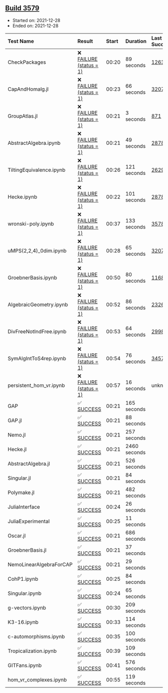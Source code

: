 ## [Build 3579](https://oscarci.mathematik.uni-kl.de/job/oscar-stable/3579/)

* Started on: 2021-12-28
* Ended on: 2021-12-28

| Test Name    | Result | Start | Duration | Last Success | First Failure |
|:-------------|:-------|:------|:---------|:-------------|:--------------|
| CheckPackages | ❌ [FAILURE (status = 1)](https://oscarci.mathematik.uni-kl.de/job/oscar-stable/3579/artifact/logs/build-3579/CheckPackages.log) | 00:20 | 89 seconds | [1263](https://oscarci.mathematik.uni-kl.de/job/oscar-stable/1263/) | [1264](https://oscarci.mathematik.uni-kl.de/job/oscar-stable/1264/) |
| CapAndHomalg.jl | ❌ [FAILURE (status = 1)](https://oscarci.mathematik.uni-kl.de/job/oscar-stable/3579/artifact/logs/build-3579/CapAndHomalg.jl.log) | 00:23 | 66 seconds | [3207](https://oscarci.mathematik.uni-kl.de/job/oscar-stable/3207/) | [3208](https://oscarci.mathematik.uni-kl.de/job/oscar-stable/3208/) |
| GroupAtlas.jl | ❌ [FAILURE (status = 1)](https://oscarci.mathematik.uni-kl.de/job/oscar-stable/3579/artifact/logs/build-3579/GroupAtlas.jl.log) | 00:21 | 3 seconds | [871](https://oscarci.mathematik.uni-kl.de/job/oscar-stable/871/) | [872](https://oscarci.mathematik.uni-kl.de/job/oscar-stable/872/) |
| AbstractAlgebra.ipynb | ❌ [FAILURE (status = 1)](https://oscarci.mathematik.uni-kl.de/job/oscar-stable/3579/artifact/logs/build-3579/AbstractAlgebra.ipynb.log) | 00:21 | 49 seconds | [2878](https://oscarci.mathematik.uni-kl.de/job/oscar-stable/2878/) | [2879](https://oscarci.mathematik.uni-kl.de/job/oscar-stable/2879/) |
| TiltingEquivalence.ipynb | ❌ [FAILURE (status = 1)](https://oscarci.mathematik.uni-kl.de/job/oscar-stable/3579/artifact/logs/build-3579/TiltingEquivalence.ipynb.log) | 00:26 | 121 seconds | [2629](https://oscarci.mathematik.uni-kl.de/job/oscar-stable/2629/) | [2630](https://oscarci.mathematik.uni-kl.de/job/oscar-stable/2630/) |
| Hecke.ipynb | ❌ [FAILURE (status = 1)](https://oscarci.mathematik.uni-kl.de/job/oscar-stable/3579/artifact/logs/build-3579/Hecke.ipynb.log) | 00:22 | 101 seconds | [2878](https://oscarci.mathematik.uni-kl.de/job/oscar-stable/2878/) | [2879](https://oscarci.mathematik.uni-kl.de/job/oscar-stable/2879/) |
| wronski-poly.ipynb | ❌ [FAILURE (status = 1)](https://oscarci.mathematik.uni-kl.de/job/oscar-stable/3579/artifact/logs/build-3579/wronski-poly.ipynb.log) | 00:37 | 133 seconds | [3578](https://oscarci.mathematik.uni-kl.de/job/oscar-stable/3578/) | [3579](https://oscarci.mathematik.uni-kl.de/job/oscar-stable/3579/) |
| uMPS(2,2,4)_0dim.ipynb | ❌ [FAILURE (status = 1)](https://oscarci.mathematik.uni-kl.de/job/oscar-stable/3579/artifact/logs/build-3579/uMPS-2-2-4-_0dim.ipynb.log) | 00:28 | 65 seconds | [3207](https://oscarci.mathematik.uni-kl.de/job/oscar-stable/3207/) | [3208](https://oscarci.mathematik.uni-kl.de/job/oscar-stable/3208/) |
| GroebnerBasis.ipynb | ❌ [FAILURE (status = 1)](https://oscarci.mathematik.uni-kl.de/job/oscar-stable/3579/artifact/logs/build-3579/GroebnerBasis.ipynb.log) | 00:50 | 80 seconds | [1168](https://oscarci.mathematik.uni-kl.de/job/oscar-stable/1168/) | [1169](https://oscarci.mathematik.uni-kl.de/job/oscar-stable/1169/) |
| AlgebraicGeometry.ipynb | ❌ [FAILURE (status = 1)](https://oscarci.mathematik.uni-kl.de/job/oscar-stable/3579/artifact/logs/build-3579/AlgebraicGeometry.ipynb.log) | 00:52 | 86 seconds | [2326](https://oscarci.mathematik.uni-kl.de/job/oscar-stable/2326/) | [2327](https://oscarci.mathematik.uni-kl.de/job/oscar-stable/2327/) |
| DivFreeNotIndFree.ipynb | ❌ [FAILURE (status = 1)](https://oscarci.mathematik.uni-kl.de/job/oscar-stable/3579/artifact/logs/build-3579/DivFreeNotIndFree.ipynb.log) | 00:53 | 64 seconds | [2998](https://oscarci.mathematik.uni-kl.de/job/oscar-stable/2998/) | [2999](https://oscarci.mathematik.uni-kl.de/job/oscar-stable/2999/) |
| SymAlgIntToS4rep.ipynb | ❌ [FAILURE (status = 1)](https://oscarci.mathematik.uni-kl.de/job/oscar-stable/3579/artifact/logs/build-3579/SymAlgIntToS4rep.ipynb.log) | 00:54 | 76 seconds | [3457](https://oscarci.mathematik.uni-kl.de/job/oscar-stable/3457/) | [3458](https://oscarci.mathematik.uni-kl.de/job/oscar-stable/3458/) |
| persistent_hom_vr.ipynb | ❌ [FAILURE (status = 1)](https://oscarci.mathematik.uni-kl.de/job/oscar-stable/3579/artifact/logs/build-3579/persistent_hom_vr.ipynb.log) | 00:57 | 16 seconds | unknown | unknown |
| GAP | ✅ [SUCCESS](https://oscarci.mathematik.uni-kl.de/job/oscar-stable/3579/artifact/logs/build-3579/GAP.log) | 00:21 | 165 seconds |  |  |
| GAP.jl | ✅ [SUCCESS](https://oscarci.mathematik.uni-kl.de/job/oscar-stable/3579/artifact/logs/build-3579/GAP.jl.log) | 00:21 | 88 seconds |  |  |
| Nemo.jl | ✅ [SUCCESS](https://oscarci.mathematik.uni-kl.de/job/oscar-stable/3579/artifact/logs/build-3579/Nemo.jl.log) | 00:21 | 257 seconds |  |  |
| Hecke.jl | ✅ [SUCCESS](https://oscarci.mathematik.uni-kl.de/job/oscar-stable/3579/artifact/logs/build-3579/Hecke.jl.log) | 00:21 | 2460 seconds |  |  |
| AbstractAlgebra.jl | ✅ [SUCCESS](https://oscarci.mathematik.uni-kl.de/job/oscar-stable/3579/artifact/logs/build-3579/AbstractAlgebra.jl.log) | 00:21 | 526 seconds |  |  |
| Singular.jl | ✅ [SUCCESS](https://oscarci.mathematik.uni-kl.de/job/oscar-stable/3579/artifact/logs/build-3579/Singular.jl.log) | 00:21 | 84 seconds |  |  |
| Polymake.jl | ✅ [SUCCESS](https://oscarci.mathematik.uni-kl.de/job/oscar-stable/3579/artifact/logs/build-3579/Polymake.jl.log) | 00:21 | 482 seconds |  |  |
| JuliaInterface | ✅ [SUCCESS](https://oscarci.mathematik.uni-kl.de/job/oscar-stable/3579/artifact/logs/build-3579/JuliaInterface.log) | 00:24 | 26 seconds |  |  |
| JuliaExperimental | ✅ [SUCCESS](https://oscarci.mathematik.uni-kl.de/job/oscar-stable/3579/artifact/logs/build-3579/JuliaExperimental.log) | 00:25 | 11 seconds |  |  |
| Oscar.jl | ✅ [SUCCESS](https://oscarci.mathematik.uni-kl.de/job/oscar-stable/3579/artifact/logs/build-3579/Oscar.jl.log) | 00:21 | 686 seconds |  |  |
| GroebnerBasis.jl | ✅ [SUCCESS](https://oscarci.mathematik.uni-kl.de/job/oscar-stable/3579/artifact/logs/build-3579/GroebnerBasis.jl.log) | 00:21 | 37 seconds |  |  |
| NemoLinearAlgebraForCAP | ✅ [SUCCESS](https://oscarci.mathematik.uni-kl.de/job/oscar-stable/3579/artifact/logs/build-3579/NemoLinearAlgebraForCAP.log) | 00:21 | 29 seconds |  |  |
| CohP1.ipynb | ✅ [SUCCESS](https://oscarci.mathematik.uni-kl.de/job/oscar-stable/3579/artifact/logs/build-3579/CohP1.ipynb.log) | 00:25 | 84 seconds |  |  |
| Singular.ipynb | ✅ [SUCCESS](https://oscarci.mathematik.uni-kl.de/job/oscar-stable/3579/artifact/logs/build-3579/Singular.ipynb.log) | 00:24 | 65 seconds |  |  |
| g-vectors.ipynb | ✅ [SUCCESS](https://oscarci.mathematik.uni-kl.de/job/oscar-stable/3579/artifact/logs/build-3579/g-vectors.ipynb.log) | 00:30 | 209 seconds |  |  |
| K3-16.ipynb | ✅ [SUCCESS](https://oscarci.mathematik.uni-kl.de/job/oscar-stable/3579/artifact/logs/build-3579/K3-16.ipynb.log) | 00:33 | 114 seconds |  |  |
| c-automorphisms.ipynb | ✅ [SUCCESS](https://oscarci.mathematik.uni-kl.de/job/oscar-stable/3579/artifact/logs/build-3579/c-automorphisms.ipynb.log) | 00:35 | 100 seconds |  |  |
| Tropicalization.ipynb | ✅ [SUCCESS](https://oscarci.mathematik.uni-kl.de/job/oscar-stable/3579/artifact/logs/build-3579/Tropicalization.ipynb.log) | 00:39 | 109 seconds |  |  |
| GITFans.ipynb | ✅ [SUCCESS](https://oscarci.mathematik.uni-kl.de/job/oscar-stable/3579/artifact/logs/build-3579/GITFans.ipynb.log) | 00:41 | 576 seconds |  |  |
| hom_vr_complexes.ipynb | ✅ [SUCCESS](https://oscarci.mathematik.uni-kl.de/job/oscar-stable/3579/artifact/logs/build-3579/hom_vr_complexes.ipynb.log) | 00:55 | 119 seconds |  |  |
